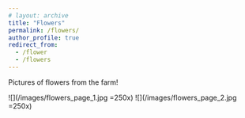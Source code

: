 ```yaml
---
# layout: archive
title: "Flowers"
permalink: /flowers/
author_profile: true
redirect_from:
  - /flower
  - /flowers
---
```


<!-- {% include base_path %} -->

Pictures of flowers from the farm!

![](/images/flowers_page_1.jpg =250x)
![](/images/flowers_page_2.jpg =250x)
<!-- ![](/images/flower_3.jpg)
![](/images/flower_4.jpg) -->